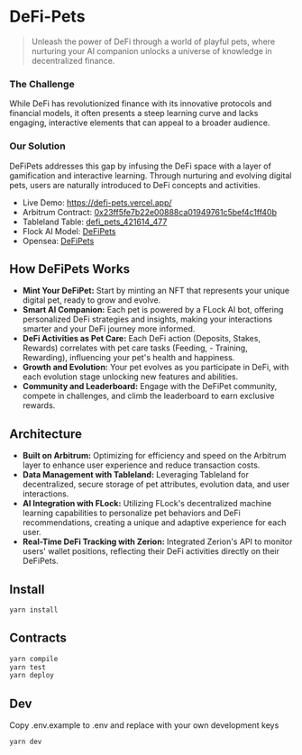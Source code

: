 # DeFi-Pets

> Unleash the power of DeFi through a world of playful pets, where nurturing your AI companion unlocks a universe of knowledge in decentralized finance.

### The Challenge
While DeFi has revolutionized finance with its innovative protocols and financial models, it often presents a steep learning curve and lacks engaging, interactive elements that can appeal to a broader audience.

### Our Solution
DeFiPets addresses this gap by infusing the DeFi space with a layer of gamification and interactive learning. Through nurturing and evolving digital pets, users are naturally introduced to DeFi concepts and activities.


<ul>
          <li>
              Live Demo:
              <a
                target="_blank"
                href="https://defi-pets.vercel.app/"
              >
                https://defi-pets.vercel.app/
              </a>
            </li>
            <li>
              Arbitrum Contract:
              <a
                target="_blank"
                href="https://sepolia.arbiscan.io/address/0x23ff5fe7b22e00888ca01949761c5bef4c1ff40b"
              >
                0x23ff5fe7b22e00888ca01949761c5bef4c1ff40b
              </a>
            </li>
            <li>
              Tableland Table:
              <a
                target="_blank"
                href="https://studio.tableland.xyz/table/defi_pets_421614_477"
              >
                defi_pets_421614_477
              </a>
            </li>
            <li>
              Flock AI Model:
              <a
                target="_blank"
                href="https://beta.flock.io/model/cluhak6ok00a7d20crl7n6uh8"
              >
                DeFiPets
              </a>
            </li>
            <li>
              Opensea:
              <a
                target="_blank"
                href="https://testnets.opensea.io/collection/defipets-1"
              >
                DeFiPets
              </a>
            </li>
          </ul>



## How DeFiPets Works
- **Mint Your DeFiPet:** Start by minting an NFT that represents your unique digital pet, ready to grow and evolve.
- **Smart AI Companion:** Each pet is powered by a FLock AI bot, offering personalized DeFi strategies and insights, making your interactions smarter and your DeFi journey more informed.
- **DeFi Activities as Pet Care:** Each DeFi action (Deposits, Stakes, Rewards) correlates with pet care tasks (Feeding, - Training, Rewarding), influencing your pet's health and happiness.
- **Growth and Evolution:** Your pet evolves as you participate in DeFi, with each evolution stage unlocking new features and abilities.
- **Community and Leaderboard:** Engage with the DeFiPet community, compete in challenges, and climb the leaderboard to earn exclusive rewards.


## Architecture
- **Built on Arbitrum:** Optimizing for efficiency and speed on the Arbitrum layer to enhance user experience and reduce transaction costs.
- **Data Management with Tableland:** Leveraging Tableland for decentralized, secure storage of pet attributes, evolution data, and user interactions.
- **AI Integration with FLock:** Utilizing FLock's decentralized machine learning capabilities to personalize pet behaviors and DeFi recommendations, creating a unique and adaptive experience for each user.
- **Real-Time DeFi Tracking with Zerion:** Integrated Zerion's API to monitor users' wallet positions, reflecting their DeFi activities directly on their DeFiPets.


## Install

```bash
yarn install
```

## Contracts

```bash
yarn compile
yarn test
yarn deploy
```

## Dev
Copy .env.example to .env and replace with your own development keys

```bash
yarn dev
```

